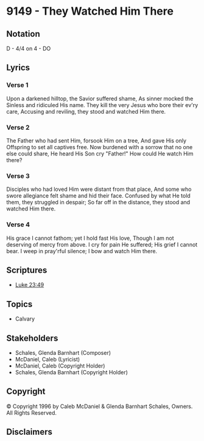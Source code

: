 # 9149 - They Watched Him There

## Notation

D - 4/4 on 4 - DO

## Lyrics

### Verse 1

Upon a darkened hilltop, the Savior suffered shame, As sinner mocked the Sinless and ridiculed His name. They kill the very Jesus who bore their ev'ry care, Accusing and reviling, they stood and watched Him there.

### Verse 2

The Father who had sent Him, forsook Him on a tree, And gave His only Offspring to set all captives free. Now burdened with a sorrow that no one else could share, He heard His Son cry "Father!" How could He watch Him there?

### Verse 3

Disciples who had loved Him were distant from that place, And some who swore allegiance felt shame and hid their face. Confused by what He told them, they struggled in despair; So far off in the distance, they stood and watched Him there.

### Verse 4

His grace I cannot fathom; yet I hold fast His love, Though I am not deserving of mercy from above. I cry for pain He suffered; His grief I cannot bear. I weep in pray'rful silence; I bow and watch Him there.


## Scriptures

- [Luke 23:49](https://www.biblegateway.com/passage/?search=Luke%2023%3A49)

## Topics

- Calvary

## Stakeholders

- Schales, Glenda Barnhart (Composer)
- McDaniel, Caleb (Lyricist)
- McDaniel, Caleb (Copyright Holder)
- Schales, Glenda Barnhart (Copyright Holder)

## Copyright

© Copyright 1996 by Caleb McDaniel & Glenda Barnhart Schales, Owners. All Rights Reserved.


## Disclaimers


